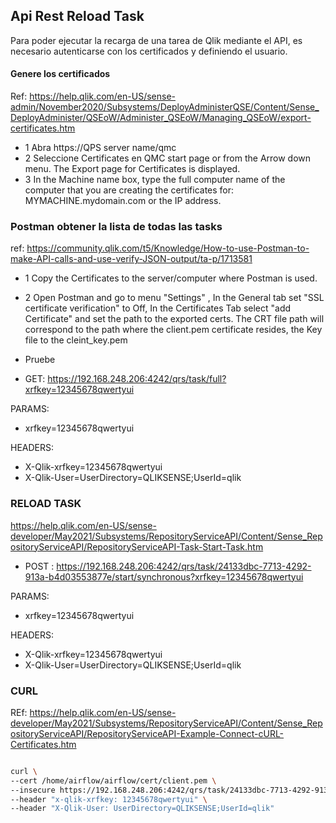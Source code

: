 ## Api Rest Reload Task

Para poder ejecutar la recarga de una tarea de Qlik mediante el API, es necesario autenticarse con los certificados y definiendo el usuario.


#### Genere los certificados

Ref: https://help.qlik.com/en-US/sense-admin/November2020/Subsystems/DeployAdministerQSE/Content/Sense_DeployAdminister/QSEoW/Administer_QSEoW/Managing_QSEoW/export-certificates.htm

- 1 Abra https://QPS server name/qmc
- 2 Seleccione Certificates en QMC start page or from the Arrow down menu. The Export page for Certificates is displayed.
- 3 In the Machine name box, type the full computer name of the computer that you are creating the certificates for: MYMACHINE.mydomain.com or the IP address.
  

### Postman obtener la lista de todas las tasks

ref: https://community.qlik.com/t5/Knowledge/How-to-use-Postman-to-make-API-calls-and-use-verify-JSON-output/ta-p/1713581

- 1 Copy the Certificates to the server/computer where Postman is used.
- 2 Open Postman and go to menu "Settings" , In the General tab set "SSL certificate verification" to Off, In the Certificates Tab select "add Certificate" and set the path to the exported certs. The CRT file path will correspond to the path where the client.pem certificate resides, the Key file to the cleint_key.pem
- Pruebe

- GET: https://192.168.248.206:4242/qrs/task/full?xrfkey=12345678qwertyui

PARAMS:

- xrfkey=12345678qwertyui

HEADERS:

- X-Qlik-xrfkey=12345678qwertyui
- X-Qlik-User=UserDirectory=QLIKSENSE;UserId=qlik

### RELOAD TASK

https://help.qlik.com/en-US/sense-developer/May2021/Subsystems/RepositoryServiceAPI/Content/Sense_RepositoryServiceAPI/RepositoryServiceAPI-Task-Start-Task.htm


- POST :  https://192.168.248.206:4242/qrs/task/24133dbc-7713-4292-913a-b4d03553877e/start/synchronous?xrfkey=12345678qwertyui

PARAMS:

- xrfkey=12345678qwertyui

HEADERS:

- X-Qlik-xrfkey=12345678qwertyui
- X-Qlik-User=UserDirectory=QLIKSENSE;UserId=qlik

### CURL

REf: https://help.qlik.com/en-US/sense-developer/May2021/Subsystems/RepositoryServiceAPI/Content/Sense_RepositoryServiceAPI/RepositoryServiceAPI-Example-Connect-cURL-Certificates.htm


```sh

curl \
--cert /home/airflow/airflow/cert/client.pem \
--insecure https://192.168.248.206:4242/qrs/task/24133dbc-7713-4292-913a-b4d03553877e/start/synchronous?xrfkey=12345678qwertyui \
--header "x-qlik-xrfkey: 12345678qwertyui" \
--header "X-Qlik-User: UserDirectory=QLIKSENSE;UserId=qlik"



``` 



